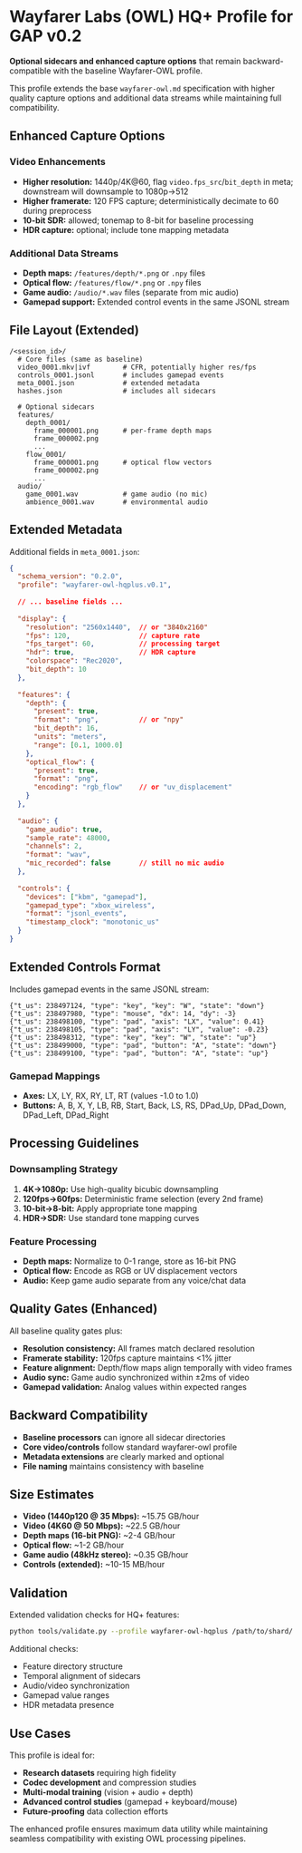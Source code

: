 # Wayfarer Labs (OWL) HQ+ Profile for GAP v0.2

**Optional sidecars and enhanced capture options** that remain backward-compatible with the baseline Wayfarer-OWL profile.

This profile extends the base `wayfarer-owl.md` specification with higher quality capture options and additional data streams while maintaining full compatibility.

## Enhanced Capture Options

### Video Enhancements
* **Higher resolution:** 1440p/4K@60, flag `video.fps_src`/`bit_depth` in meta; downstream will downsample to 1080p→512
* **Higher framerate:** 120 FPS capture; deterministically decimate to 60 during preprocess
* **10-bit SDR:** allowed; tonemap to 8-bit for baseline processing
* **HDR capture:** optional; include tone mapping metadata

### Additional Data Streams
* **Depth maps:** `/features/depth/*.png` or `.npy` files
* **Optical flow:** `/features/flow/*.png` or `.npy` files  
* **Game audio:** `/audio/*.wav` files (separate from mic audio)
* **Gamepad support:** Extended control events in the same JSONL stream

## File Layout (Extended)

```
/<session_id>/
  # Core files (same as baseline)
  video_0001.mkv|ivf        # CFR, potentially higher res/fps
  controls_0001.jsonl       # includes gamepad events
  meta_0001.json            # extended metadata
  hashes.json               # includes all sidecars
  
  # Optional sidecars
  features/
    depth_0001/
      frame_000001.png      # per-frame depth maps
      frame_000002.png
      ...
    flow_0001/
      frame_000001.png      # optical flow vectors
      frame_000002.png
      ...
  audio/
    game_0001.wav           # game audio (no mic)
    ambience_0001.wav       # environmental audio
```

## Extended Metadata

Additional fields in `meta_0001.json`:

```json
{
  "schema_version": "0.2.0",
  "profile": "wayfarer-owl-hqplus.v0.1",
  
  // ... baseline fields ...
  
  "display": {
    "resolution": "2560x1440",  // or "3840x2160"
    "fps": 120,                 // capture rate
    "fps_target": 60,           // processing target
    "hdr": true,                // HDR capture
    "colorspace": "Rec2020",
    "bit_depth": 10
  },
  
  "features": {
    "depth": {
      "present": true,
      "format": "png",          // or "npy"
      "bit_depth": 16,
      "units": "meters",
      "range": [0.1, 1000.0]
    },
    "optical_flow": {
      "present": true,
      "format": "png",
      "encoding": "rgb_flow"    // or "uv_displacement"
    }
  },
  
  "audio": {
    "game_audio": true,
    "sample_rate": 48000,
    "channels": 2,
    "format": "wav",
    "mic_recorded": false       // still no mic audio
  },
  
  "controls": {
    "devices": ["kbm", "gamepad"],
    "gamepad_type": "xbox_wireless",
    "format": "jsonl_events",
    "timestamp_clock": "monotonic_us"
  }
}
```

## Extended Controls Format

Includes gamepad events in the same JSONL stream:

```jsonl
{"t_us": 238497124, "type": "key", "key": "W", "state": "down"}
{"t_us": 238497980, "type": "mouse", "dx": 14, "dy": -3}
{"t_us": 238498100, "type": "pad", "axis": "LX", "value": 0.41}
{"t_us": 238498105, "type": "pad", "axis": "LY", "value": -0.23}
{"t_us": 238498312, "type": "key", "key": "W", "state": "up"}
{"t_us": 238499000, "type": "pad", "button": "A", "state": "down"}
{"t_us": 238499100, "type": "pad", "button": "A", "state": "up"}
```

### Gamepad Mappings
- **Axes:** LX, LY, RX, RY, LT, RT (values -1.0 to 1.0)
- **Buttons:** A, B, X, Y, LB, RB, Start, Back, LS, RS, DPad_Up, DPad_Down, DPad_Left, DPad_Right

## Processing Guidelines

### Downsampling Strategy
1. **4K→1080p:** Use high-quality bicubic downsampling
2. **120fps→60fps:** Deterministic frame selection (every 2nd frame)
3. **10-bit→8-bit:** Apply appropriate tone mapping
4. **HDR→SDR:** Use standard tone mapping curves

### Feature Processing
- **Depth maps:** Normalize to 0-1 range, store as 16-bit PNG
- **Optical flow:** Encode as RGB or UV displacement vectors
- **Audio:** Keep game audio separate from any voice/chat data

## Quality Gates (Enhanced)

All baseline quality gates plus:

* **Resolution consistency:** All frames match declared resolution
* **Framerate stability:** 120fps capture maintains <1% jitter
* **Feature alignment:** Depth/flow maps align temporally with video frames
* **Audio sync:** Game audio synchronized within ±2ms of video
* **Gamepad validation:** Analog values within expected ranges

## Backward Compatibility

- **Baseline processors** can ignore all sidecar directories
- **Core video/controls** follow standard wayfarer-owl profile
- **Metadata extensions** are clearly marked and optional
- **File naming** maintains consistency with baseline

## Size Estimates

* **Video (1440p120 @ 35 Mbps):** ~15.75 GB/hour
* **Video (4K60 @ 50 Mbps):** ~22.5 GB/hour
* **Depth maps (16-bit PNG):** ~2-4 GB/hour
* **Optical flow:** ~1-2 GB/hour
* **Game audio (48kHz stereo):** ~0.35 GB/hour
* **Controls (extended):** ~10-15 MB/hour

## Validation

Extended validation checks for HQ+ features:

```bash
python tools/validate.py --profile wayfarer-owl-hqplus /path/to/shard/
```

Additional checks:
- Feature directory structure
- Temporal alignment of sidecars
- Audio/video synchronization
- Gamepad value ranges
- HDR metadata presence

## Use Cases

This profile is ideal for:
- **Research datasets** requiring high fidelity
- **Codec development** and compression studies  
- **Multi-modal training** (vision + audio + depth)
- **Advanced control studies** (gamepad + keyboard/mouse)
- **Future-proofing** data collection efforts

The enhanced profile ensures maximum data utility while maintaining seamless compatibility with existing OWL processing pipelines. 